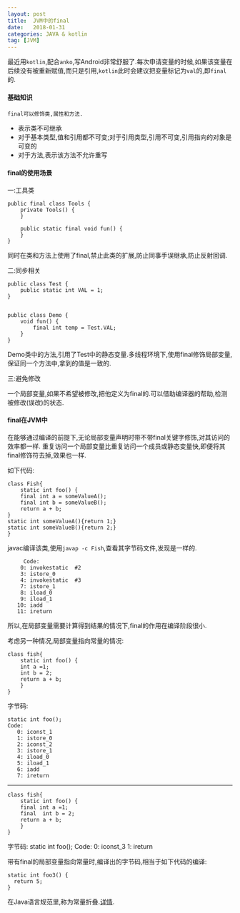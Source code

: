 ```yaml
---
layout: post
title:  JVM中的final
date:   2018-01-31
categories: JAVA & kotlin
tag: [JVM]
---
```


最近用`kotlin`,配合`anko`,写Android非常舒服了.每次申请变量的时候,如果该变量在后续没有被重新赋值,而只是引用,`kotlin`此时会建议把变量标记为`val`的,即`final`的. 

#### 基础知识 ####

	final可以修饰类,属性和方法.
- 表示类不可继承
- 对于基本类型,值和引用都不可变;对于引用类型,引用不可变,引用指向的对象是可变的
- 对于方法,表示该方法不允许重写

#### final的使用场景 ####

一:工具类
	
	public final class Tools {
		private Tools() {
		}
	
		public static final void fun() {
		}
	}

同时在类和方法上使用了final,禁止此类的扩展,防止同事手误继承,防止反射回调.

二:同步相关
	
	public class Test {
		public static int VAL = 1;
	}


	public class Demo {
		void fun() {
			final int temp = Test.VAL;
		}
	}

Demo类中的方法,引用了Test中的静态变量.多线程环境下,使用final修饰局部变量,保证同一个方法中,拿到的值是一致的.

三:避免修改

一个局部变量,如果不希望被修改,把他定义为final的.可以借助编译器的帮助,检测被修改(误改)的状态.


#### final在JVM中 ####

在能够通过编译的前提下,无论局部变量声明时带不带final关键字修饰,对其访问的效率都一样.
重复访问一个局部变量比重复访问一个成员或静态变量快,即便将其final修饰符去掉,效果也一样.
	
如下代码:

	class Fish{
		static int foo() {
	  	final int a = someValueA();
	 	final int b = someValueB();
	  	return a + b;  
	}
	static int someValueA(){return 1;}
	static int someValueB(){return 2;}
	}

javac编译该类,使用`javap -c Fish`,查看其字节码文件,发现是一样的.
	
		 Code:
	    0: invokestatic  #2
	    3: istore_0
	    4: invokestatic  #3
	    7: istore_1
	    8: iload_0
	    9: iload_1
	   10: iadd
	   11: ireturn

所以,在局部变量需要计算得到结果的情况下,final的作用在编译阶段很小.


考虑另一种情况,局部变量指向常量的情况:

	class fish{
		static int foo() {
	    int a =1;
	    int b = 2;
	  	return a + b;  
		}
	}
	

字节码:

	static int foo();
    Code:
       0: iconst_1
       1: istore_0
       2: iconst_2
       3: istore_1
       4: iload_0
       5: iload_1
       6: iadd
       7: ireturn

--------------

	class fish{
		static int foo() {
  		final int a =1;
	   	final  int b = 2;
	  	return a + b;  
		}
	}

字节码:
	 static int foo();
	   Code:
	      0: iconst_3
	      1: ireturn

带有final的局部变量指向常量时,编译出的字节码,相当于如下代码的编译:
	
	static int foo3() {
	  return 5;
	}

在Java语言规范里,称为常量折叠.[详情](https://docs.oracle.com/javase/specs/jls/se7/html/jls-4.html#jls-4.12.4).